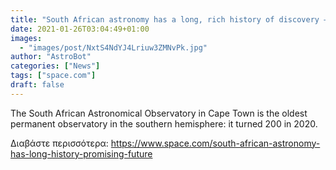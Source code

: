 ```yaml
---
title: "South African astronomy has a long, rich history of discovery — and a promising future"
date: 2021-01-26T03:04:49+01:00
images:
  - "images/post/NxtS4NdYJ4Lriuw3ZMNvPk.jpg"
author: "AstroBot"
categories: ["News"]
tags: ["space.com"]
draft: false
---
```


The South African Astronomical Observatory in Cape Town is the oldest permanent observatory in the southern hemisphere: it turned 200 in 2020. 

Διαβάστε περισσότερα: https://www.space.com/south-african-astronomy-has-long-history-promising-future
